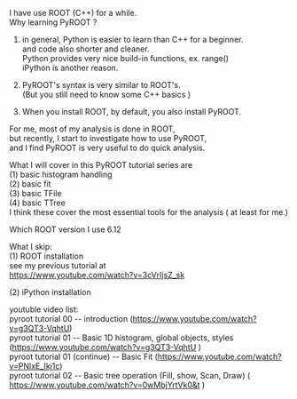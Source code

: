 I have use ROOT (C++) for a while.<br>
Why learning PyROOT ?<br>

1.  in general, Python is easier to learn than C++ for a beginner.<br>
    and code also shorter and cleaner.<br>
    Python provides very nice build-in functions, ex. range()<br>
    iPython is another reason.<br>

2.  PyROOT's syntax is very similar to ROOT's. <br>
    (But you still need to know some C++ basics ) <br>

3.  When you install ROOT, by default, you also install PyROOT.<br>




For me, most of my analysis is done in ROOT,<br>
but recently, I start to investigate how to use PyROOT, <br>
and I find PyROOT is very useful to do quick analysis.<br>

What I will cover in this PyROOT tutorial series are <br>
(1) basic histogram handling <br>
(2) basic fit <br>
(3) basic TFile <br>
(4) basic TTree <br>
I think these cover the most essential tools for the analysis ( at least for me.)<br>

Which ROOT version I use 6.12

What I skip:<br>
(1) ROOT installation  <br>
see my previous tutorial at <br>
https://www.youtube.com/watch?v=3cVrIjsZ_sk<br>

(2) iPython installation<br>

youtuble video list: <br>
pyroot tutorial 00 -- introduction (https://www.youtube.com/watch?v=g3QT3-VqhtU) <br>
pyroot tutorial 01 -- Basic 1D histogram, global objects, styles (https://www.youtube.com/watch?v=g3QT3-VqhtU ) <br>
pyroot tutorial 01 (continue) -- Basic Fit (https://www.youtube.com/watch?v=PNlxE_Ikj1c) <br>
pyroot tutorial 02 -- Basic tree operation (Fill, show, Scan, Draw) ( https://www.youtube.com/watch?v=0wMbjYrtVk0&t ) <br>
